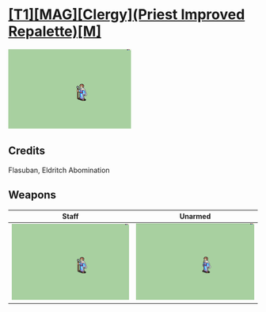 # [\[T1\]\[MAG\]\[Clergy\]\(Priest Improved Repalette\)\[M\]](../%5BT1%5D%5BMAG%5D%5BClergy%5D(Priest%20Improved%20Repalette)%5BM%5D)

<img src="./7.%20Staff/Staff_000.png" alt="[T1][MAG][Clergy](Priest Improved Repalette)[M] standing" />

## Credits

Flasuban, Eldritch Abomination

## Weapons


|Staff |Unarmed |
|  :---: | :---: |
| <img alt="Staff animation" src="./7.%20Staff/Staff.gif" /> | <img alt="Unarmed animation" src="./8.%20Unarmed/Unarmed.gif" /> |
